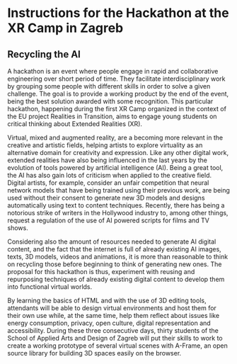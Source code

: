 # Instructions for the Hackathon at the XR Camp in Zagreb

## Recycling the AI

A hackathon is an event where people engage in rapid and collaborative engineering over short period of time. They facilitate interdisciplinary work by grouping some people with different skills in order to solve a given challenge. The goal is to provide a working product by the end of the event, being the best solution awarded with some recognition. This particular hackathon, happening during the first XR Camp organized in the context of the EU project Realities in Transition, aims to engage young students on critical thinking about Extended Realities (XR).

Virtual, mixed and augmented reality, are a becoming more relevant in the creative and artistic fields, helping artists to explore virtuality as an alternative domain for creativity and expression. Like any other digital work, extended realities have also being influenced in the last years by the evolution of tools powered by artificial intelligence (AI). Being a great tool, the AI has also gain lots of criticism when applied to the creative field. Digital artists, for example, consider an unfair competition that neural network models that have being trained using their previous work, are being used without their consent to generate new 3D models and designs automatically using text to content techniques. Recently, there has being a notorious strike of writers in the Hollywood industry to, among other things, request a regulation of the use of AI powered scripts for films and TV shows.

Considering also the amount of resources needed to generate AI digital content, and the fact that the internet is full of already existing AI images, texts, 3D models, videos and animations, it is more than reasonable to think on recycling those before beginning to think of generating new ones. The proposal for this hackathon is thus, experiment with reusing and repurposing techniques of already existing digital content to develop them into functional virtual worlds.

By learning the basics of HTML and with the use of 3D editing tools, attendants will be able to design virtual environments and host them for their own use while, at the same time, help them reflect about issues like energy consumption, privacy, open culture, digital representation and accessibility. During these three consecutive days, thirty students of the School of Applied Arts and Design of Zagreb will put their skills to work to create a working prototype of several virtual scenes with A-Frame, an open source library for building 3D spaces easily on the browser.

